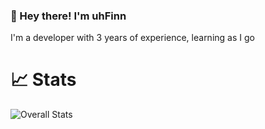 ### 👋 Hey there! I'm uhFinn

I'm a developer with 3 years of experience, learning as I go
<!--
A bit about me:
- **Languages**: Java, Javascript, Python
-->
# 📈 **Stats**
![Overall Stats](https://github-readme-stats.vercel.app/api?username=uhFinn&count_private=true&show_icons=true&hide=contribs&theme=dracula)
<!--
**uhFinn/uhFinn** is a ✨ _special_ ✨ repository because its `README.md` (this file) appears on your GitHub profile.

Here are some ideas to get you started:

- 🔭 I’m currently working on ...
- 🌱 I’m currently learning ...
- 👯 I’m looking to collaborate on ...
- 🤔 I’m looking for help with ...
- 💬 Ask me about ...
- 📫 How to reach me: ...
- 😄 Pronouns: ...
- ⚡ Fun fact: ...
-->
